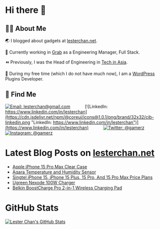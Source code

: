 # Hi there 👋

## 👨‍💻 About Me

🌏 I blogged about gadgets at [lesterchan.net](https://lesterchan.net).

🥞 Currently working in [Grab](https://grab.com) as a Engineering Manager, Full Stack.

⏪ Previously, I was the Head of Engineering in [Tech in Asia](https://www.techinasia.com).

🔌 During my free time (which I do not have much now), I am a [WordPress](https://wordpress.org) Plugins Developer.

## 🔎 Find Me

[![Email: lesterchan@gmail.com](https://cdn.jsdelivr.net/npm/@coreui/icons@1.0.1/png/brand/32x32/cib-gmail.png "Email: lesterchan@gmail.com")](mailto:lesterchan@gmail.com)
&nbsp;&nbsp;&nbsp;&nbsp;&nbsp;&nbsp;&nbsp;&nbsp;&nbsp;&nbsp;
[![LinkedIn: https://www.linkedin.com/in/lesterchan](https://cdn.jsdelivr.net/npm/@coreui/icons@1.0.1/png/brand/32x32/cib-linkedin.png "LinkedIn: https://www.linkedin.com/in/lesterchan")](https://www.linkedin.com/in/lesterchan)
&nbsp;&nbsp;&nbsp;&nbsp;&nbsp;&nbsp;&nbsp;&nbsp;&nbsp;&nbsp;
[![Twitter: @gamerz](https://cdn.jsdelivr.net/npm/@coreui/icons@1.0.1/png/brand/32x32/cib-twitter.png "Twitter: @gamerz")](https://twitter.com/gamerz)
&nbsp;&nbsp;&nbsp;&nbsp;&nbsp;&nbsp;&nbsp;&nbsp;&nbsp;&nbsp;
[![Instagram: @gamerz](https://cdn.jsdelivr.net/npm/@coreui/icons@1.0.1/png/brand/32x32/cib-instagram.png "Instagram: @gamerz")](https://instagram.com/gamerz)

# Latest Blog Posts on [lesterchan.net](https://lesterchan.net)

<!-- BLOG-POST-LIST:START -->
- [Apple iPhone 15 Pro Max Clear Case](https://lesterchan.net/blog/2023/09/20/apple-iphone-15-pro-max-clear-case/)
- [Aqara Temperature and Humidity Sensor](https://lesterchan.net/blog/2023/09/18/aqara-temperature-and-humidity-sensor/)
- [Singtel iPhone 15, iPhone 15 Plus, 15 Pro, And 15 Pro Max Price Plans](https://lesterchan.net/blog/2023/09/14/singtel-iphone-15-iphone-15-plus-15-pro-and-15-pro-max-price-plans/)
- [Ugreen Nexode 100W Charger](https://lesterchan.net/blog/2023/09/11/ugreen-nexode-100w-charger/)
- [Belkin BoostCharge Pro 2-in-1 Wireless Charging Pad](https://lesterchan.net/blog/2023/09/04/belkin-boostcharge-pro-2-in-1-wireless-charging-pad/)
<!-- BLOG-POST-LIST:END -->

# GitHub Stats

[![Lester Chan's GitHub Stats](https://github-readme-stats.vercel.app/api?username=lesterchan&show_icons=true&private=true&include_all_commits=true "Lester Chan's GitHub Stats")](https://github.com/lesterchan)
